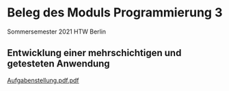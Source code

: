 # Beleg des Moduls Programmierung 3 
Sommersemester 2021 HTW Berlin
## Entwicklung einer mehrschichtigen und getesteten Anwendung
[Aufgabenstellung.pdf.pdf](https://github.com/jacanaro/Programmierung3/files/9233549/Aufgabenstellung.pdf.pdf)
